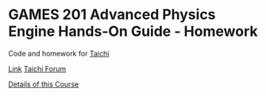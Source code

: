 # GAMES 201 Advanced Physics Engine Hands-On Guide - Homework

Code and homework for [Taichi](github.com/taichi-dev/taichi)

[Link](https://www.bilibili.com/video/BV1ZK411H7Hc) [Taichi Forum](https://forum.taichi.graphics/c/games201/)

[Details of this Course](https://github.com/taichi-dev/games201)